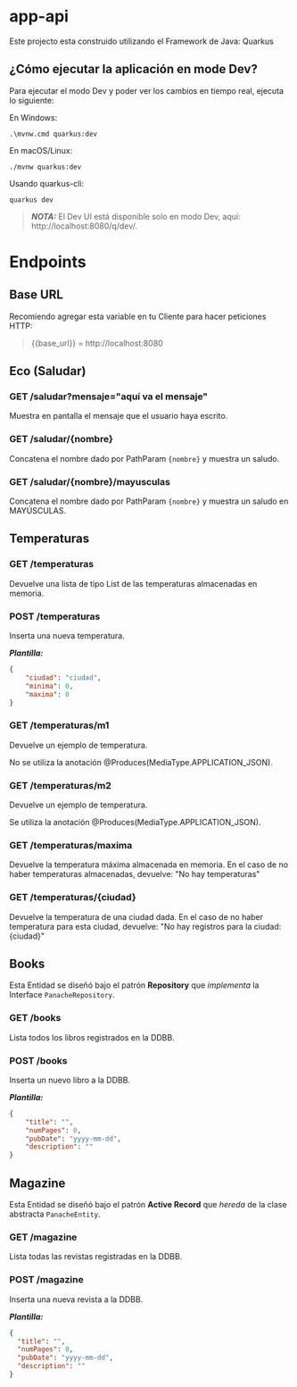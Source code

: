 # app-api

Este projecto esta construido utilizando el Framework de Java: Quarkus

## ¿Cómo ejecutar la aplicación en mode Dev?

Para ejecutar el modo Dev y poder ver los cambios en tiempo real, ejecuta lo siguiente:

En Windows:
```shell script
.\mvnw.cmd quarkus:dev
```

En macOS/Linux:
```shell script
./mvnw quarkus:dev
```

Usando quarkus-cli:
```shell script
quarkus dev
```

> **_NOTA:_**  El Dev UI está disponible solo en modo Dev, aquí: http://localhost:8080/q/dev/.

# Endpoints

## Base URL
Recomiendo agregar esta variable en tu Cliente para hacer peticiones HTTP:
> {{base_url}} = http://localhost:8080 

## Eco (Saludar)

### GET /saludar?mensaje="aquí va el mensaje"
Muestra en pantalla el mensaje que el usuario haya escrito.

### GET /saludar/{nombre}
Concatena el nombre dado por PathParam `{nombre}` y muestra un saludo.

### GET /saludar/{nombre}/mayusculas
Concatena el nombre dado por PathParam `{nombre}` y muestra un saludo en MAYÚSCULAS.

## Temperaturas

### GET /temperaturas
Devuelve una lista de tipo List de las temperaturas almacenadas en memoria.

### POST /temperaturas
Inserta una nueva temperatura.

**_Plantilla:_**
````json
{
    "ciudad": "ciudad",
    "minima": 0,
    "maxima": 0
}
````

### GET /temperaturas/m1
Devuelve un ejemplo de temperatura.

No se utiliza la anotación @Produces(MediaType.APPLICATION_JSON).

### GET /temperaturas/m2
Devuelve un ejemplo de temperatura.

Se utiliza la anotación @Produces(MediaType.APPLICATION_JSON).

### GET /temperaturas/maxima
Devuelve la temperatura máxima almacenada en memoria. 
En el caso de no haber temperaturas almacenadas, devuelve: "No hay temperaturas"

### GET /temperaturas/{ciudad}
Devuelve la temperatura de una ciudad dada.
En el caso de no haber temperatura para esta ciudad, devuelve: "No hay registros para la ciudad: {ciudad}"

## Books

Esta Entidad se diseñó bajo el patrón **Repository** que _implementa_ la Interface `PanacheRepository`.

### GET /books
Lista todos los libros registrados en la DDBB.

### POST /books
Inserta un nuevo libro a la DDBB.

**_Plantilla:_**

```json
{
    "title": "",
    "numPages": 0,
    "pubDate": "yyyy-mm-dd",
    "description": ""
}
```

## Magazine

Esta Entidad se diseñó bajo el patrón **Active Record** que _hereda_ de la clase abstracta `PanacheEntity`.

### GET /magazine
Lista todas las revistas registradas en la DDBB.

### POST /magazine
Inserta una nueva revista a la DDBB.

**_Plantilla:_**

```json
{
  "title": "",
  "numPages": 0,
  "pubDate": "yyyy-mm-dd",
  "description": ""
}
```